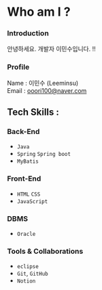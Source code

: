 
# Who am I ?

### Introduction
안녕하세요. 개발자 이민수입니다. !!<br/>

### Profile
Name : 이민수 (Leeminsu) <br/>
Email : ooori100@naver.com <br/>

## Tech Skills :
### Back-End
- `Java`
- `Spring` `Spring boot`
- `MyBatis`

### Front-End
- `HTML` `CSS`
- `JavaScript`

### DBMS
- `Oracle`


### Tools & Collaborations
- `eclipse`
- `Git`, `GitHub`
- `Notion`

<br/>


<!--
**ahshdhfh/ahshdhfh** is a ✨ _special_ ✨ repository because its `README.md` (this file) appears on your GitHub profile.

Here are some ideas to get you started:

- 🔭 I’m currently working on ...
- 🌱 I’m currently learning ...
- 👯 I’m looking to collaborate on ...
- 🤔 I’m looking for help with ...
- 💬 Ask me about ...
- 📫 How to reach me: ...
- 😄 Pronouns: ...
- ⚡ Fun fact: ...
-->
